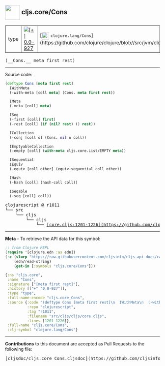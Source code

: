 ## <img width="48px" valign="middle" src="http://i.imgur.com/Hi20huC.png"> cljs.core/Cons

 <table border="1">
<tr>

<td>type</td>
<td><a href="https://github.com/cljsinfo/cljs-api-docs/tree/0.0-927"><img valign="middle" alt="[+] 0.0-927" src="https://img.shields.io/badge/+-0.0--927-lightgrey.svg"></a> </td>
<td>
[<img height="24px" valign="middle" src="http://i.imgur.com/1GjPKvB.png"> <samp>clojure.lang/Cons</samp>](https://github.com/clojure/clojure/blob//src/jvm/clojure/lang/Cons.java)
</td>
</tr>
</table>

 <samp>
(__Cons.__ meta first rest)<br>
</samp>

---





Source code:

```clj
(deftype Cons [meta first rest]
  IWithMeta
  (-with-meta [coll meta] (Cons. meta first rest))

  IMeta
  (-meta [coll] meta)

  ISeq
  (-first [coll] first)
  (-rest [coll] (if (nil? rest) () rest))

  ICollection
  (-conj [coll o] (Cons. nil o coll))

  IEmptyableCollection
  (-empty [coll] (with-meta cljs.core.List/EMPTY meta))

  ISequential
  IEquiv
  (-equiv [coll other] (equiv-sequential coll other))

  IHash
  (-hash [coll] (hash-coll coll))

  ISeqable
  (-seq [coll] coll))
```

 <pre>
clojurescript @ r1011
└── src
    └── cljs
        └── cljs
            └── <ins>[core.cljs:1201-1226](https://github.com/clojure/clojurescript/blob/r1011/src/cljs/cljs/core.cljs#L1201-L1226)</ins>
</pre>


---

__Meta__ - To retrieve the API data for this symbol:

```clj
;; from Clojure REPL
(require '[clojure.edn :as edn])
(-> (slurp "https://raw.githubusercontent.com/cljsinfo/cljs-api-docs/catalog/cljs-api.edn")
    (edn/read-string)
    (get-in [:symbols "cljs.core/Cons"]))
```

```clj
{:ns "cljs.core",
 :name "Cons",
 :signature ["[meta first rest]"],
 :history [["+" "0.0-927"]],
 :type "type",
 :full-name-encode "cljs.core_Cons",
 :source {:code "(deftype Cons [meta first rest]\n  IWithMeta\n  (-with-meta [coll meta] (Cons. meta first rest))\n\n  IMeta\n  (-meta [coll] meta)\n\n  ISeq\n  (-first [coll] first)\n  (-rest [coll] (if (nil? rest) () rest))\n\n  ICollection\n  (-conj [coll o] (Cons. nil o coll))\n\n  IEmptyableCollection\n  (-empty [coll] (with-meta cljs.core.List/EMPTY meta))\n\n  ISequential\n  IEquiv\n  (-equiv [coll other] (equiv-sequential coll other))\n\n  IHash\n  (-hash [coll] (hash-coll coll))\n\n  ISeqable\n  (-seq [coll] coll))",
          :repo "clojurescript",
          :tag "r1011",
          :filename "src/cljs/cljs/core.cljs",
          :lines [1201 1226]},
 :full-name "cljs.core/Cons",
 :clj-symbol "clojure.lang/Cons"}

```

---

__Contributions__ to this document are accepted as Pull Requests to the following file:

 <pre>
[cljsdoc/cljs.core_Cons.cljsdoc](https://github.com/cljsinfo/cljs-api-docs/blob/master/cljsdoc/cljs.core_Cons.cljsdoc)
</pre>

